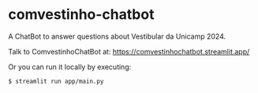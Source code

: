 # comvestinho-chatbot

A ChatBot to answer questions about Vestibular da Unicamp 2024.

Talk to ComvestinhoChatBot at: https://comvestinhochatbot.streamlit.app/

Or you can run it locally by executing:

```sh
$ streamlit run app/main.py
```